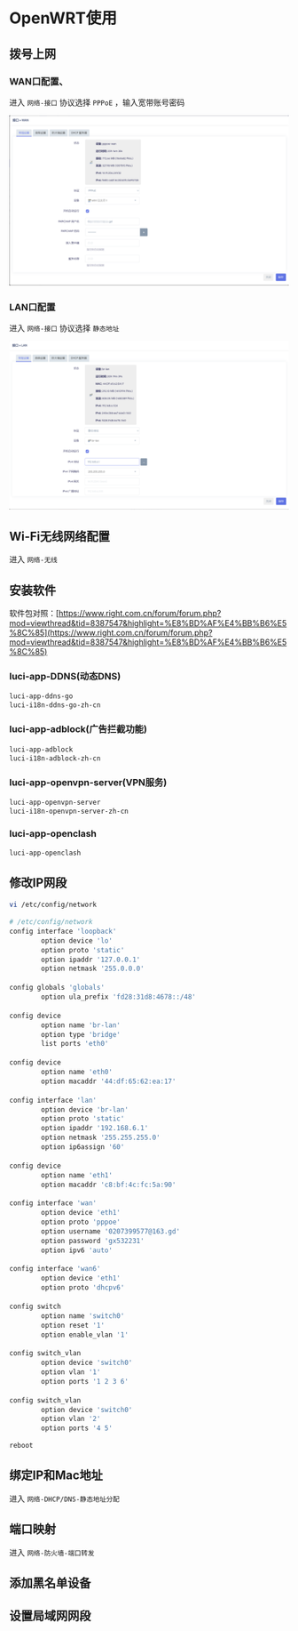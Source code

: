 # OpenWRT使用

## 拨号上网

### WAN口配置、

进入 `网络-接口`
协议选择 `PPPoE` ，输入宽带账号密码

![](WAN口配置.png)

### LAN口配置

进入 `网络-接口`
协议选择 `静态地址`

![](LAN口配置.png)

## Wi-Fi无线网络配置

进入 `网络-无线`



## 安装软件

软件包对照：[https://www.right.com.cn/forum/forum.php?mod=viewthread&tid=8387547&highlight=%E8%BD%AF%E4%BB%B6%E5%8C%85](https://www.right.com.cn/forum/forum.php?mod=viewthread&tid=8387547&highlight=%E8%BD%AF%E4%BB%B6%E5%8C%85)

### luci-app-DDNS(动态DNS)

```
luci-app-ddns-go
luci-i18n-ddns-go-zh-cn
```

### luci-app-adblock(广告拦截功能)
```
luci-app-adblock
luci-i18n-adblock-zh-cn
```

### luci-app-openvpn-server(VPN服务)
```
luci-app-openvpn-server
luci-i18n-openvpn-server-zh-cn
```

### luci-app-openclash
```
luci-app-openclash
```

## 修改IP网段

``` sh
vi /etc/config/network
```

``` sh
# /etc/config/network
config interface 'loopback'
        option device 'lo'
        option proto 'static'
        option ipaddr '127.0.0.1'
        option netmask '255.0.0.0'

config globals 'globals'
        option ula_prefix 'fd28:31d8:4678::/48'

config device
        option name 'br-lan'
        option type 'bridge'
        list ports 'eth0'

config device
        option name 'eth0'
        option macaddr '44:df:65:62:ea:17'

config interface 'lan'
        option device 'br-lan'
        option proto 'static'
        option ipaddr '192.168.6.1'
        option netmask '255.255.255.0'
        option ip6assign '60'

config device
        option name 'eth1'
        option macaddr 'c8:bf:4c:fc:5a:90'

config interface 'wan'
        option device 'eth1'
        option proto 'pppoe'
        option username '0207399577@163.gd'
        option password 'gx532231'
        option ipv6 'auto'

config interface 'wan6'
        option device 'eth1'
        option proto 'dhcpv6'

config switch
        option name 'switch0'
        option reset '1'
        option enable_vlan '1'

config switch_vlan
        option device 'switch0'
        option vlan '1'
        option ports '1 2 3 6'

config switch_vlan
        option device 'switch0'
        option vlan '2'
        option ports '4 5'
```

``` sh
reboot
```

## 绑定IP和Mac地址

进入 `网络-DHCP/DNS-静态地址分配`

## 端口映射

进入 `网络-防火墙-端口转发`

## 添加黑名单设备

## 设置局域网网段
